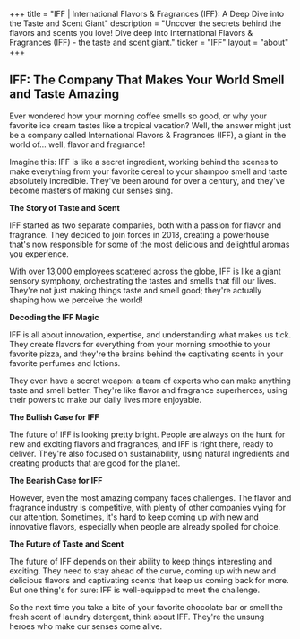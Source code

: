 +++
title = "IFF |  International Flavors & Fragrances (IFF): A Deep Dive into the Taste and Scent Giant"
description = "Uncover the secrets behind the flavors and scents you love! Dive deep into International Flavors & Fragrances (IFF) - the taste and scent giant."
ticker = "IFF"
layout = "about"
+++

        


##  IFF: The Company That Makes Your World Smell and Taste Amazing 

Ever wondered how your morning coffee smells so good, or why your favorite ice cream tastes like a tropical vacation?  Well, the answer might just be a company called International Flavors & Fragrances (IFF), a giant in the world of... well, flavor and fragrance! 

Imagine this:  IFF is like a secret ingredient, working behind the scenes to make everything from your favorite cereal to your shampoo smell and taste absolutely incredible.  They've been around for over a century, and they've become masters of making our senses sing.

**The Story of Taste and Scent**

IFF started as two separate companies, both with a passion for flavor and fragrance.  They decided to join forces in 2018, creating a powerhouse that's now responsible for some of the most delicious and delightful aromas you experience.

With over 13,000 employees scattered across the globe, IFF is like a giant sensory symphony, orchestrating the tastes and smells that fill our lives.  They're not just making things taste and smell good; they're actually shaping how we perceive the world!

**Decoding the IFF Magic**

IFF is all about innovation, expertise, and understanding what makes us tick.  They create flavors for everything from your morning smoothie to your favorite pizza, and they're the brains behind the captivating scents in your favorite perfumes and lotions.

They even have a secret weapon:  a team of experts who can make anything taste and smell better.  They're like flavor and fragrance superheroes, using their powers to make our daily lives more enjoyable.

**The Bullish Case for IFF**

The future of IFF is looking pretty bright.  People are always on the hunt for new and exciting flavors and fragrances, and IFF is right there, ready to deliver.  They're also focused on sustainability, using natural ingredients and creating products that are good for the planet.

**The Bearish Case for IFF**

However, even the most amazing company faces challenges.  The flavor and fragrance industry is competitive, with plenty of other companies vying for our attention.  Sometimes, it's hard to keep coming up with new and innovative flavors, especially when people are already spoiled for choice.

**The Future of Taste and Scent**

The future of IFF depends on their ability to keep things interesting and exciting.  They need to stay ahead of the curve, coming up with new and delicious flavors and captivating scents that keep us coming back for more.  But one thing's for sure:  IFF is well-equipped to meet the challenge.

So the next time you take a bite of your favorite chocolate bar or smell the fresh scent of laundry detergent, think about IFF. They're the unsung heroes who make our senses come alive. 

        